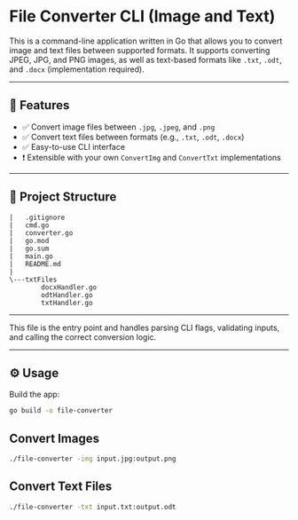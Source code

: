 # File Converter CLI (Image and Text)

This is a command-line application written in Go that allows you to convert image and text files between supported formats. It supports converting JPEG, JPG, and PNG images, as well as text-based formats like `.txt`, `.odt`, and `.docx` (implementation required).

---

## 🚀 Features

- ✅ Convert image files between `.jpg`, `.jpeg`, and `.png`
- ✅ Convert text files between formats (e.g., `.txt`, `.odt`, `.docx`)
- ✅ Easy-to-use CLI interface
- ❗ Extensible with your own `ConvertImg` and `ConvertTxt` implementations

---

## 🧩 Project Structure

```
|   .gitignore
|   cmd.go
|   converter.go
|   go.mod
|   go.sum
|   main.go
|   README.md
|   
\---txtFiles
        docxHandler.go
        odtHandler.go
        txtHandler.go
```

---

This file is the entry point and handles parsing CLI flags, validating inputs, and calling the correct conversion logic.

---

## ⚙️ Usage

Build the app:

```bash
go build -o file-converter
```

## Convert Images
```bash
./file-converter -img input.jpg:output.png
```

## Convert Text Files
```bash
./file-converter -txt input.txt:output.odt
```